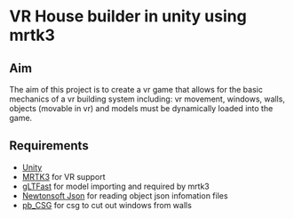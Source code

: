 # VR House builder in unity using mrtk3

## Aim

The aim of this project is to create a vr game that allows for the basic mechanics of a vr building system including: vr movement, windows, walls, objects (movable in vr) and models must be dynamically loaded into the game.

## Requirements

- [Unity](https://unity.com/) 
- [MRTK3](https://github.com/microsoft/MixedRealityToolkit-Unity/tree/mrtk3) for VR support
- [gLTFast](https://github.com/atteneder/glTFast) for model importing and required by mrtk3
- [Newtonsoft Json](https://docs.unity3d.com/Packages/com.unity.nuget.newtonsoft-json@2.0/manual/index.html) for reading object json infomation files
- [pb_CSG](https://github.com/karl-/pb_CSG) for csg to cut out windows from walls